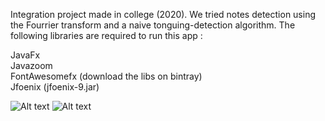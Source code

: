 Integration project made in college (2020). We tried notes detection using the Fourrier transform and a naive tonguing-detection algorithm. 
The following libraries are required to run this app :<br />

JavaFx<br />
Javazoom<br />
FontAwesomefx (download the libs on bintray)<br />
Jfoenix (jfoenix-9.jar)<br />

![Alt text](https://cdn.discordapp.com/attachments/404481664144769036/943349528445198416/2020-05-14_6.png)
![Alt text](https://cdn.discordapp.com/attachments/404481664144769036/943349885363716126/2020-05-14_5.png)

